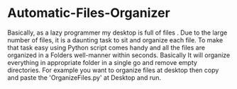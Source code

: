 # Automatic-Files-Organizer
Basically, as a lazy programmer my desktop is full of files . Due to the large number of files, it is a daunting task to sit and organize each file. To make that task easy using Python script comes handy and all the files are organized in a Folders  well-manner within seconds. Basically It will organize everything in appropriate folder in a single go and remove empty directories. For example you want to organize files at desktop then copy and paste the 'OrganizeFiles.py' at Desktop and run.
